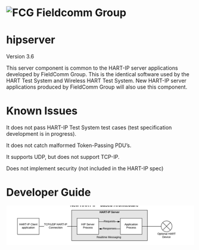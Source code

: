 ![FCG](https://avatars0.githubusercontent.com/u/26013747?s=50&v=4) Fieldcomm Group
=====================

# hipserver

Version 3.6

This server component is common to the HART-IP server applications developed by FieldComm Group.  This is the identical software used by the HART Test System and Wireless HART Test System.  New HART-IP server applications produced by FieldComm Group will also use this component.

# Known Issues

It does not pass HART-IP Test System test cases (test specification development is in progress).

It does not catch malformed Token-Passing PDU’s.

It supports UDP, but does not support TCP-IP.

Does not implement security (not included in the HART-IP spec)

# Developer Guide

![architecture](media/6cbfeb78d00cef63e4acd001176ad27f.png)



